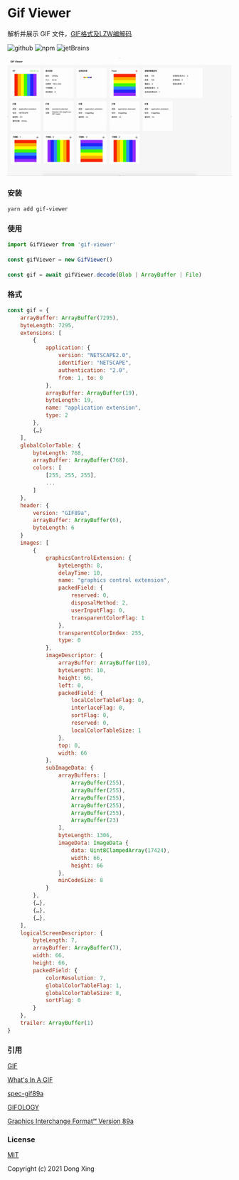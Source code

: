 # Gif Viewer
解析并展示 GIF 文件，[GIF格式及LZW编解码](https://www.notion.so/GIF-8a273f58d8a54d77a2e71c21422c2170)

![github][github] ![npm][npm] ![jetBrains][jetBrains]

![preview](./docs/preview.gif)

[github]:https://img.shields.io/github/license/WX-DongXing/vue-animation-timeline?style=flat&logo=github
[npm]:https://img.shields.io/npm/v/gif-viewer?style=flat&logo=npm
[jetBrains]:https://img.shields.io/badge/thanks-JetBrains-%23000?style=flat&logo=jetBrains

### 安装
```bash
yarn add gif-viewer
```

### 使用
```javascript
import GifViewer from 'gif-viewer'

const gifViewer = new GifViewer()

const gif = await gifViewer.decode(Blob | ArrayBuffer | File)
```

### 格式
```javascript
const gif = {
    arrayBuffer: ArrayBuffer(7295),
    byteLength: 7295,
    extensions: [
        {
            application: {
                version: "NETSCAPE2.0",
                identifier: "NETSCAPE",
                authentication: "2.0",
                from: 1, to: 0
            },
            arrayBuffer: ArrayBuffer(19),
            byteLength: 19,
            name: "application extension",
            type: 2
        },
        {…}
    ],
    globalColorTable: {
        byteLength: 768,
        arrayBuffer: ArrayBuffer(768),
        colors: [
            [255, 255, 255],
            ...
        ]
    },
    header: {
        version: "GIF89a",
        arrayBuffer: ArrayBuffer(6),
        byteLength: 6
    }
    images: [
        {
            graphicsControlExtension: {
                byteLength: 8,
                delayTime: 10,
                name: "graphics control extension",
                packedField: {
                    reserved: 0,
                    disposalMethod: 2,
                    userInputFlag: 0,
                    transparentColorFlag: 1
                },
                transparentColorIndex: 255,
                type: 0
            },
            imageDescriptor: {
                arrayBuffer: ArrayBuffer(10),
                byteLength: 10,
                height: 66,
                left: 0,
                packedField: {
                    localColorTableFlag: 0,
                    interlaceFlag: 0,
                    sortFlag: 0,
                    reserved: 0,
                    localColorTableSize: 1
                },
                top: 0,
                width: 66
            },
            subImageData: {
                arrayBuffers: [
                    ArrayBuffer(255),
                    ArrayBuffer(255),
                    ArrayBuffer(255),
                    ArrayBuffer(255),
                    ArrayBuffer(255),
                    ArrayBuffer(23)
                ],
                byteLength: 1306,
                imageData: ImageData {
                    data: Uint8ClampedArray(17424),
                    width: 66,
                    height: 66
                },
                minCodeSize: 8
            }
        },
        {…},
        {…},
        {…},
    ],
    logicalScreenDescriptor: {
        byteLength: 7,
        arrayBuffer: ArrayBuffer(7),
        width: 66,
        height: 66,
        packedField: {
            colorResolution: 7,
            globalColorTableFlag: 1,
            globalColorTableSize: 8,
            sortFlag: 0
        }
    },
    trailer: ArrayBuffer(1)
}
```

### 引用
[GIF](https://zh.wikipedia.org/wiki/GIF)

[What's In A GIF](http://giflib.sourceforge.net/whatsinagif/index.html)

[spec-gif89a](https://www.w3.org/Graphics/GIF/spec-gif89a.txt)

[GIFOLOGY](http://www.theimage.com/animation/toc/toc.html)

[Graphics Interchange Format℠ Version 89a](https://web.archive.org/web/20160426201122/http://qalle.net/gif89a.php)


### License
[MIT](http://opensource.org/licenses/MIT)

Copyright (c) 2021 Dong Xing
